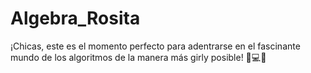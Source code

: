 # Algebra_Rosita
¡Chicas, este es el momento perfecto para adentrarse en el fascinante mundo de los algoritmos de la manera más girly posible! 🌟💻💓
